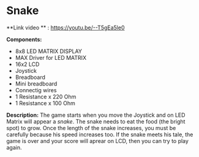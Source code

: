 # Snake
 
**Link video ** : https://youtu.be/--T5gEa5le0

 **Components:** 
 - 8x8 LED MATRIX DISPLAY
 - MAX Driver for LED MATRIX
 - 16x2 LCD
 - Joystick
 - Breadboard 
 - Mini breadboard
 - Connectig wires
 - 1 Resistance x 220 Ohm
 - 1 Resistance x 100 Ohm
 
 
 **Description:**
 The game starts when you move the Joystick and on LED Matrix will appear a _snake_. The snake needs to eat the food (the bright spot) to grow. Once the length of the snake increases, you must be carefully because his speed increases too. If the snake meets his tale, the game is over and your score will aprear on LCD, then you can try to play again.
 
 


